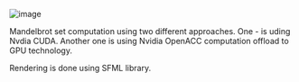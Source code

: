 ![image](https://github.com/user-attachments/assets/d8bce226-d8d0-489a-bf47-617b3749f821)

Mandelbrot set computation using two different approaches. One - is uding Nvdia CUDA. Another one is using Nvidia OpenACC computation offload to GPU technology.

Rendering is done using SFML library.
